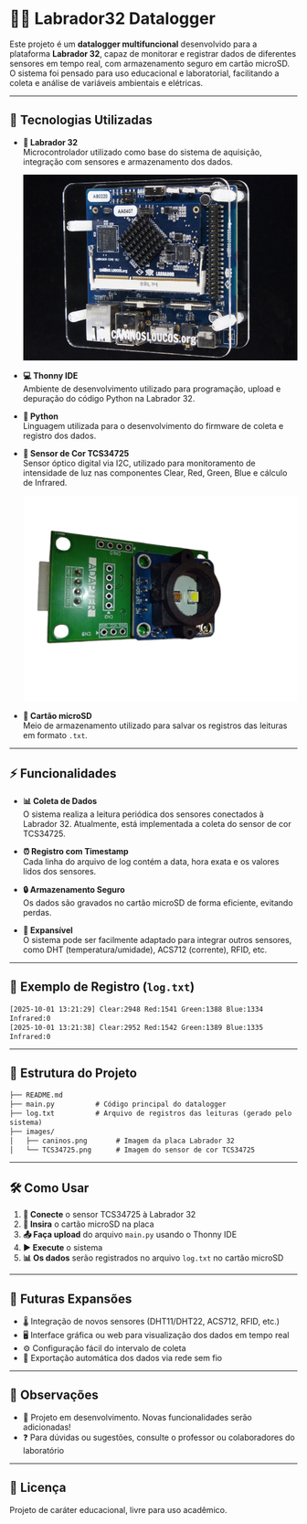 # 🐕‍🦺 Labrador32 Datalogger

Este projeto é um **datalogger multifuncional** desenvolvido para a plataforma **Labrador 32**, capaz de monitorar e registrar dados de diferentes sensores em tempo real, com armazenamento seguro em cartão microSD. O sistema foi pensado para uso educacional e laboratorial, facilitando a coleta e análise de variáveis ambientais e elétricas.

---

## 🚀 Tecnologias Utilizadas

- **🔧 Labrador 32**  
  Microcontrolador utilizado como base do sistema de aquisição, integração com sensores e armazenamento dos dados.
  
  ![Placa Labrador 32](./images/caninos.png)

- **💻 Thonny IDE**  
  Ambiente de desenvolvimento utilizado para programação, upload e depuração do código Python na Labrador 32.

- **🐍 Python**  
  Linguagem utilizada para o desenvolvimento do firmware de coleta e registro dos dados.

- **🎨 Sensor de Cor TCS34725**  
  Sensor óptico digital via I2C, utilizado para monitoramento de intensidade de luz nas componentes Clear, Red, Green, Blue e cálculo de Infrared.
  
  ![Sensor TCS34725](./images/TCS34725.png)

- **💾 Cartão microSD**  
  Meio de armazenamento utilizado para salvar os registros das leituras em formato `.txt`.

---

## ⚡ Funcionalidades

- **📊 Coleta de Dados**  
  O sistema realiza a leitura periódica dos sensores conectados à Labrador 32. Atualmente, está implementada a coleta do sensor de cor TCS34725.

- **⏰ Registro com Timestamp**  
  Cada linha do arquivo de log contém a data, hora exata e os valores lidos dos sensores.

- **🔒 Armazenamento Seguro**  
  Os dados são gravados no cartão microSD de forma eficiente, evitando perdas.

- **🔧 Expansível**  
  O sistema pode ser facilmente adaptado para integrar outros sensores, como DHT (temperatura/umidade), ACS712 (corrente), RFID, etc.

---

## 📝 Exemplo de Registro (`log.txt`)

```
[2025-10-01 13:21:29] Clear:2948 Red:1541 Green:1388 Blue:1334 Infrared:0
[2025-10-01 13:21:38] Clear:2952 Red:1542 Green:1389 Blue:1335 Infrared:0
```

---

## 📁 Estrutura do Projeto

```
├── README.md
├── main.py          # Código principal do datalogger
├── log.txt          # Arquivo de registros das leituras (gerado pelo sistema)
├── images/
│   ├── caninos.png       # Imagem da placa Labrador 32
│   └── TCS34725.png      # Imagem do sensor de cor TCS34725
```

---

## 🛠️ Como Usar

1. **🔌 Conecte** o sensor TCS34725 à Labrador 32
2. **💾 Insira** o cartão microSD na placa
3. **📤 Faça upload** do arquivo `main.py` usando o Thonny IDE
4. **▶️ Execute** o sistema
5. **📊 Os dados** serão registrados no arquivo `log.txt` no cartão microSD

---

## 🔮 Futuras Expansões

- 🌡️ Integração de novos sensores (DHT11/DHT22, ACS712, RFID, etc.)
- 🖥️ Interface gráfica ou web para visualização dos dados em tempo real
- ⚙️ Configuração fácil do intervalo de coleta
- 📡 Exportação automática dos dados via rede sem fio

---

## 📌 Observações

- 🚧 Projeto em desenvolvimento. Novas funcionalidades serão adicionadas!
- ❓ Para dúvidas ou sugestões, consulte o professor ou colaboradores do laboratório

---

## 📄 Licença

Projeto de caráter educacional, livre para uso acadêmico.